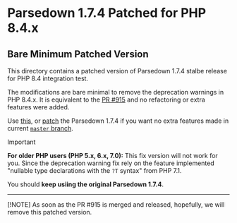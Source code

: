 # Parsedown 1.7.4 Patched for PHP 8.4.x

## Bare Minimum Patched Version

This directory contains a patched version of Parsedown 1.7.4 stalbe release for PHP 8.4 integration test.

The modifications are bare minimal to remove the deprecation warnings in PHP 8.4.x. It is equivalent to the [PR #915](https://github.com/erusev/parsedown/pull/915) and no refactoring or extra features were added.

Use [this](./Parsedown.php), or [patch](./patch.sh) the Parsedown 1.7.4 if you want no extra features made in current [`master` branch](https://github.com/erusev/parsedown/tree/master).

> [!IMPORTANT]
> **For older PHP users (PHP 5.x, 6.x, 7.0):**
> This fix version will not work for you. Since the deprecation warning fix rely on the feature implemented "nullable type declarations with the `?T` syntax" from PHP 7.1.
>
> You should **keep usiing the original Parsedown 1.7.4**.
>
> ---
>
> [!NOTE]
> As soon as the PR #915 is merged and released, hopefully, we will remove this patched version.
